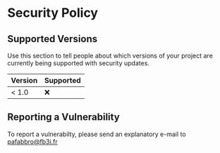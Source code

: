 # Security Policy

## Supported Versions

Use this section to tell people about which versions of your project are
currently being supported with security updates.

| Version | Supported          |
| ------- | ------------------ |
| < 1.0   | :x:                |

## Reporting a Vulnerability

To report a vulnerabilty, please send an explanatory e-mail to pafabbro@fb3i.fr
